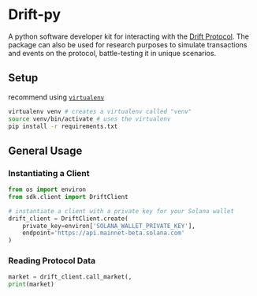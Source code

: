 # Drift-py

A python software developer kit for interacting with the [Drift Protocol](https://www.drift.trade/). The package can
also be used for research purposes to simulate transactions and events on the protocol, battle-testing it in 
unique scenarios.

## Setup

recommend using [`virtualenv`](https://formulae.brew.sh/formula/virtualenv)

```sh
virtualenv venv # creates a virtualenv called "venv"
source venv/bin/activate # uses the virtualenv
pip install -r requirements.txt
```
## General Usage
### Instantiating a Client

```py
from os import environ
from sdk.client import DriftClient

# instantiate a client with a private key for your Solana wallet
drift_client = DriftClient.create(
	private_key=environ['SOLANA_WALLET_PRIVATE_KEY'],
	endpoint='https://api.mainnet-beta.solana.com'
)
```
### Reading Protocol Data

```python
market = drift_client.call_market(,
print(market)
```
